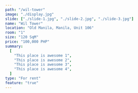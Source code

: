 ```yaml
---
path: "/wil-tower"
image: "./display.jpg"
slide: ["./slide-1.jpg", "./slide-2.jpg", "./slide-3.jpg"]
name: "Wil Tower"
location: "Old Manila, Manila, Unit 106"
room: "1"
size: "120 SqM"
price: "100,000 PHP"
summary:
  [
    "This place is awesome 1",
    "This place is awesome 2",
    "This place is awesome 3",
    "This place is awesome 4",
  ]
type: "For rent"
feature: "true"
---
```

